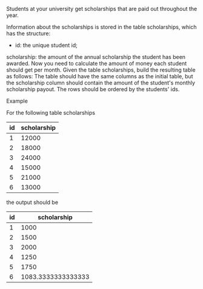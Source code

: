 Students at your university get scholarships that are paid out throughout the year.

Information about the scholarships is stored in the table scholarships, which has the structure:

* id: the unique student id;

scholarship: the amount of the annual scholarship the student has been awarded.
Now you need to calculate the amount of money each student should get per month. Given the table scholarships, build the resulting table as follows: The table should have the same columns as the initial table, but the scholarship column should contain the amount of the student's monthly scholarship payout. The rows should be ordered by the students' ids.

Example

For the following table scholarships



id	|scholarship|
----|-------|
1	|12000|
2	|18000|
3	|24000|
4	|15000|
5	|21000|
6	|13000|

the output should be

|id	|scholarship|
|---|-------|
1	|1000|
2	|1500|
3	|2000|
4	|1250|
5	|1750|
6	|1083.3333333333333|